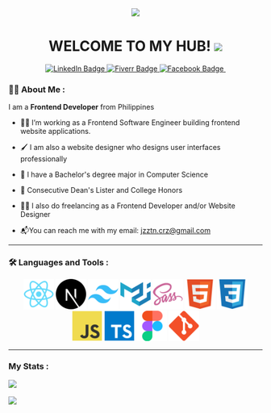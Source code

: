<div id="header" align="center">
  <img src="https://media.giphy.com/media/NgurY1o4z080Jfoyzw/giphy.gif"/>
</div>
<div id="badges" align="center">
  <h1>
    WELCOME TO MY HUB!
    <img src="https://media.giphy.com/media/hvRJCLFzcasrR4ia7z/giphy.gif" width="30px"/>
  </h1>
  <a href="https://www.linkedin.com/in/jazztine-cruz-594321204/">
    <img src="https://img.shields.io/badge/LinkedIn-blue?style=for-the-badge&logo=linkedin&logoColor=white" alt="LinkedIn Badge"/>
  </a>
  <a href="https://www.fiverr.com/share/WDyB2X">
    <img src="https://img.shields.io/badge/Fiverr-green?style=for-the-badge&logo=fiverr&logoColor=white" alt="Fiverr Badge"/>
  </a>
  <a href="https://www.facebook.com/jzztn.crz/">
    <img src="https://img.shields.io/badge/Facebook-blue?style=for-the-badge&logo=facebook&logoColor=white" alt="Facebook Badge"/>
  </a>
   <img src="https://komarev.com/ghpvc/?username=jzztn&style=flat-square&color=green" size="28" height="28" alt=""/>
</div>


### :woman_technologist: About Me :

I am a <strong>Frontend Developer</strong> from Philippines
- 👩‍💼 I’m working as a Frontend Software Engineer building frontend website applications.
- 🖌️ I am also a website designer who designs user interfaces professionally
- 🏫 I have a Bachelor's degree major in Computer Science
- 🏅 Consecutive Dean's Lister and College Honors
- 👩‍💼 I also do freelancing as a Frontend Developer and/or Website Designer


- 📬You can reach me with my email: jzztn.crz@gmail.com


---

### :hammer_and_wrench: Languages and Tools :
<div align="center">
  <img src="https://raw.githubusercontent.com/devicons/devicon/1119b9f84c0290e0f0b38982099a2bd027a48bf1/icons/react/react-original.svg" width="60" height="60" alt="react"/>
  <img src="https://raw.githubusercontent.com/devicons/devicon/1119b9f84c0290e0f0b38982099a2bd027a48bf1/icons/nextjs/nextjs-original.svg" width="60" height="60" alt="nextjs"/>
  <img src="https://raw.githubusercontent.com/devicons/devicon/1119b9f84c0290e0f0b38982099a2bd027a48bf1/icons/tailwindcss/tailwindcss-plain.svg" width="60" height="60" alt="tailwindcss"/>
  <img src="https://raw.githubusercontent.com/devicons/devicon/1119b9f84c0290e0f0b38982099a2bd027a48bf1/icons/materialui/materialui-original.svg" width="60" height="60" alt="materialUI"/>
  <img src="https://raw.githubusercontent.com/devicons/devicon/1119b9f84c0290e0f0b38982099a2bd027a48bf1/icons/sass/sass-original.svg" width="60" height="60" alt="sass"/>
  <img src="https://raw.githubusercontent.com/devicons/devicon/1119b9f84c0290e0f0b38982099a2bd027a48bf1/icons/html5/html5-original.svg" width="60" height="60" alt="html"/>
  <img src="https://raw.githubusercontent.com/devicons/devicon/1119b9f84c0290e0f0b38982099a2bd027a48bf1/icons/css3/css3-original.svg" width="60" height="60" alt="css"/>
  <img src="https://raw.githubusercontent.com/devicons/devicon/1119b9f84c0290e0f0b38982099a2bd027a48bf1/icons/javascript/javascript-original.svg" width="60" height="60" alt="javascript"/>
  <img src="https://raw.githubusercontent.com/devicons/devicon/1119b9f84c0290e0f0b38982099a2bd027a48bf1/icons/typescript/typescript-original.svg" width="60" height="60" alt="typescript"/>
  <img src="https://raw.githubusercontent.com/devicons/devicon/1119b9f84c0290e0f0b38982099a2bd027a48bf1/icons/figma/figma-original.svg" width="60" height="60" alt="figma"/>
  <img src="https://raw.githubusercontent.com/devicons/devicon/1119b9f84c0290e0f0b38982099a2bd027a48bf1/icons/git/git-plain.svg" width="60" height="60" alt="git"/>
</div>

---

### My Stats :
<p> <img src="https://github-readme-stats.vercel.app/api?username=jzztn&show_icons=true&theme=gotham"/></p>
<p> <img src="https://github-readme-stats.vercel.app/api/top-langs/?username=jzztn&layout=compact"/></p>
